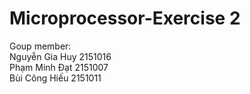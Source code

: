 # Microprocessor-Exercise 2
Goup member: <br />
Nguyễn Gia Huy    2151016 <br />
Phạm Minh Đạt     2151007 <br />
Bùi Công Hiếu     2151011
